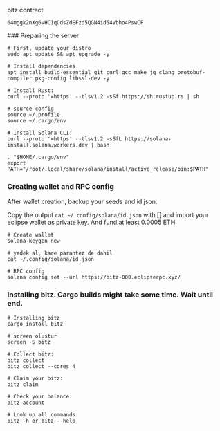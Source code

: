 bitz contract
```
64mggk2nXg6vHC1qCdsZdEFzd5QGN4id54Vbho4PswCF
```

### Preparing the server
```console
# First, update your distro
sudo apt update && apt upgrade -y

# Install dependencies
apt install build-essential git curl gcc make jq clang protobuf-compiler pkg-config libssl-dev -y

# Install Rust:
curl --proto '=https' --tlsv1.2 -sSf https://sh.rustup.rs | sh

# source config
source ~/.profile
source ~/.cargo/env

# Install Solana CLI:
curl --proto '=https' --tlsv1.2 -sSfL https://solana-install.solana.workers.dev | bash

. "$HOME/.cargo/env"
export PATH="/root/.local/share/solana/install/active_release/bin:$PATH"
```

### Creating wallet and RPC config

After wallet creation, backup your seeds and id.json.

Copy the output `cat ~/.config/solana/id.json` with [] and import your eclipse wallet as private key. And fund at least 0.0005 ETH

```console
# Create wallet
solana-keygen new

# yedek al, kare parantez de dahil
cat ~/.config/solana/id.json

# RPC config
solana config set --url https://bitz-000.eclipserpc.xyz/

```

### Installing bitz. Cargo builds might take some time. Wait until end.
```console
# Installing bitz
cargo install bitz

# screen olustur
screen -S bitz

# Collect bitz:
bitz collect
bitz collect --cores 4

# Claim your bitz:
bitz claim

# Check your balance:
bitz account

# Look up all commands:
bitz -h or bitz --help
```

